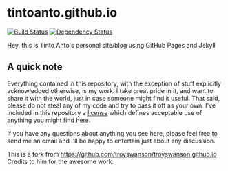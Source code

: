 # tintoanto.github.io

[![Build Status](https://travis-ci.org/tintoanto/tintoanto.github.io.svg?branch=master)](https://travis-ci.org/tintoanto/tintoanto.github.io)
[![Dependency Status](https://gemnasium.com/tintoanto/tintoanto.github.io.svg)](https://gemnasium.com/tintoanto/tintoanto.github.io)

Hey, this is Tinto Anto's personal site/blog using GitHub Pages and Jekyll

## A quick note

Everything contained in this repository, with the exception of stuff explicitly acknowledged otherwise, is my work. I take great pride in it, and want to share it with the world, just in case someone might find it useful. That said, please do not steal any of my code and try to pass it off as your own. I've included in this repository a [license](https://github.com/tintoanto/tintoanto.github.io/blob/master/LICENSE.md) which defines acceptable use of anything you might find here.

If you have any questions about anything you see here, please feel free to send me an email and I'll be happy to entertain just about any discussion.

This is a fork from https://github.com/troyswanson/troyswanson.github.io
Credits to him for the awesome work.
